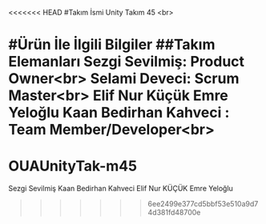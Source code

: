 <<<<<<< HEAD
#Takım İsmi
Unity Takım 45 <br\>

#Ürün İle İlgili Bilgiler
##Takım Elemanları
Sezgi Sevilmiş: Product Owner<br\>
Selami Deveci: Scrum Master<br\>
Elif Nur Küçük  Emre Yeloğlu Kaan Bedirhan Kahveci : Team Member/Developer<br\>
=======
# OUAUnityTak-m45
Sezgi Sevilmiş
Kaan Bedirhan Kahveci
Elif Nur KÜÇÜK
Emre Yeloğlu
>>>>>>> 6ee2499e377cd5bbf53e510a9d74d381fd48700e
